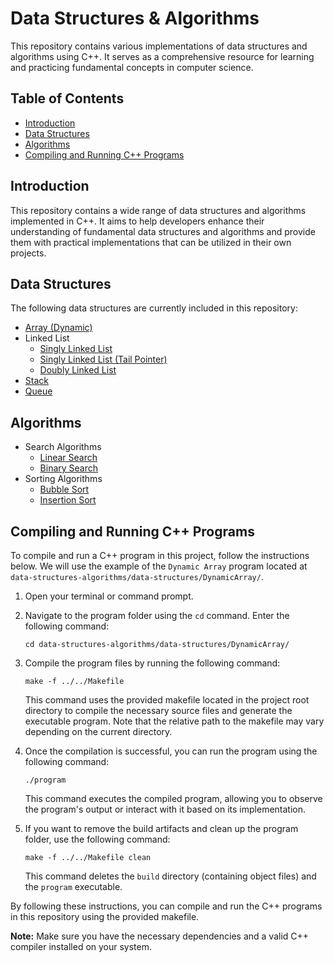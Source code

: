 # Data Structures & Algorithms

This repository contains various implementations of data structures and algorithms using C++. It serves as a comprehensive resource for learning and practicing fundamental concepts in computer science.

## Table of Contents

- [Introduction](#introduction)
- [Data Structures](#data-structures)
- [Algorithms](#algorithms)
- [Compiling and Running C++ Programs](#compiling-and-running-c-programs)
<!-- - [Languages](#languages) -->
<!-- - [Usage](#usage) -->
<!-- - [Contributing](#contributing) -->
<!-- - [License](#license) -->

## Introduction

This repository contains a wide range of data structures and algorithms implemented in C++. It aims to help developers enhance their understanding of fundamental data structures and algorithms and provide them with practical implementations that can be utilized in their own projects.

## Data Structures

The following data structures are currently included in this repository:
- [Array (Dynamic)](./DataStructures/Dynamic-Array/dynamic-array.md)
- Linked List
    - [Singly Linked List](./DataStructures/LinkedLists/SinglyLinkedList/singly-linked-list.md)
    - [Singly Linked List (Tail Pointer)](./DataStructures/LinkedLists/SinglyLinkedListTail/singly-linked-list-with-tail.md)
    - [Doubly Linked List](./DataStructures/LinkedLists/DoublyLinkedList/doubly-linked-list.md)
- [Stack](./DataStructures/Stack/stack.md)
- [Queue](./DataStructures/Queue/queue.md)

## Algorithms
- Search Algorithms
    - [Linear Search](./Algorithms/Searching/LinearSearch/linear-search.md)
    - [Binary Search](./Algorithms/Searching/BinarySearch/binary-search.md)
- Sorting Algorithms
    - [Bubble Sort](./Algorithms/Sorting/BubbleSort/bubble-sort.md)
    - [Insertion Sort](./Algorithms/Sorting/InsertionSort/insertion-sort.md)

## Compiling and Running C++ Programs

To compile and run a C++ program in this project, follow the instructions below. We will use the example of the `Dynamic Array` program located at `data-structures-algorithms/data-structures/DynamicArray/`.

1. Open your terminal or command prompt.

2. Navigate to the program folder using the `cd` command. Enter the following command:
   ```shell
   cd data-structures-algorithms/data-structures/DynamicArray/
   ```

3. Compile the program files by running the following command:
   ```shell
   make -f ../../Makefile
   ```
   This command uses the provided makefile located in the project root directory to compile the necessary source files and generate the executable program. Note that the relative path to the makefile may vary depending on the current directory.

4. Once the compilation is successful, you can run the program using the following command:
   ```shell
   ./program
   ```
   This command executes the compiled program, allowing you to observe the program's output or interact with it based on its implementation.

5. If you want to remove the build artifacts and clean up the program folder, use the following command:
   ```shell
   make -f ../../Makefile clean
   ```
   This command deletes the `build` directory (containing object files) and the `program` executable.

By following these instructions, you can compile and run the C++ programs in this repository using the provided makefile.

**Note:** Make sure you have the necessary dependencies and a valid C++ compiler installed on your system.
